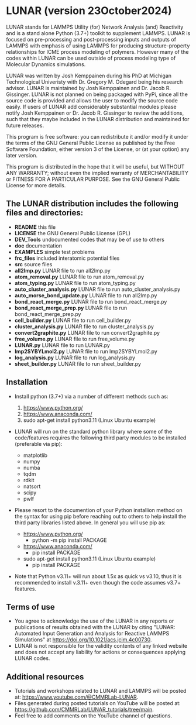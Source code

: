 # LUNAR (version 23October2024)
LUNAR stands for LAMMPS Utility (for) Network Analysis (and) Reactivity and is a stand alone Python (3.7+) toolkit to supplement LAMMPS. LUNAR is focused on pre-processing and post-processing inputs and outputs of LAMMPS with emphasis of using LAMMPS for producing structure-property relationships for ICME process modeling of polymers. However many of the codes within LUNAR can be used outside of process modeling type of Molecular Dynamics simulations.

LUNAR was written by Josh Kemppainen during his PhD at Michigan Technological Univeristy with Dr. Gregory M. Odegard being his research advisor. LUNAR is maintained by Josh Kemppainen and Dr. Jacob R. Gissinger. LUNAR is not planned on being packaged with PyPi, since all the source code is provided and allows the user to modify the source code easily. If users of LUNAR add considerably substantial modules please notify Josh Kemppainen or Dr. Jacob R. Gissinger to review the additions, such that they maybe included in the LUNAR distribution and maintained for future releases.

This program is free software: you can redistribute it and/or modify it under the terms of the GNU General Public License as published by the Free Software Foundation, either version 3 of the License, or (at your option) any later version.

This program is distributed in the hope that it will be useful, but WITHOUT ANY WARRANTY; without even the implied warranty of MERCHANTABILITY or FITNESS FOR A PARTICULAR PURPOSE.  See the GNU General Public License for more details.

## The LUNAR distribution includes the following files and directories:
- **README**                     this file
- **LICENSE**                    the GNU General Public License (GPL)
- **DEV_Tools**                  undocumented codes that may be of use to others
- **doc**                        documentation
- **EXAMPLES**                   simple test problems
- **frc_files**                  included interatomic potential files
- **src**                        source files
- **all2lmp.py**                 LUNAR file to run all2lmp.py
- **atom_removal.py**            LUNAR file to run atom_removal.py
- **atom_typing.py**             LUNAR file to run atom_typing.py
- **auto_cluster_analysis.py**   LUNAR file to run auto_cluster_analysis.py
- **auto_morse_bond_update.py**  LUNAR file to run all2lmp.py
- **bond_react_merge.py**        LUNAR file to run bond_react_merge.py
- **bond_react_merge_prep.py**   LUNAR file to run bond_react_merge_prep.py
- **cell_builder.py**            LUNAR file to run cell_builder.py
- **cluster_analysis.py**        LUNAR file to run cluster_analysis.py
- **convert2graphite.py**        LUNAR file to run convert2graphite.py
- **free_volume.py**             LUNAR file to run free_volume.py
- **LUNAR.py**                   LUNAR file to run LUNAR.py
- **lmp2SYBYLmol2.py**           LUNAR file to run lmp2SYBYLmol2.py
- **log_analysis.py**            LUNAR file to run log_analysis.py
- **sheet_builder.py**           LUNAR file to run sheet_builder.py

## Installation
- Install python (3.7+) via a number of different methods such as:
  1. https://www.python.org/
  2. https://www.anaconda.com/
  3. sudo apt-get install python3.11 (Linux Ubuntu example)

- LUNAR will run on the standard python library where some of the code/features requires the following third party modules to be installed (preferable via pip):
  - matplotlib
  - numpy
  - numba
  - tqdm
  - rdkit
  - natsort
  - scipy
  - pwlf
- Please resort to the documention of your Python installion method on the syntax for using pip before reaching out to others to help install the third party libraries listed above. In general you will use pip as:
  - https://www.python.org/
    - python -m pip install PACKAGE
  - https://www.anaconda.com/
    - pip install PACKAGE
  - sudo apt-get install python3.11 (Linux Ubuntu example)
    - pip install PACKAGE

- Note that Python v3.11+ will run about 1.5x as quick vs v3.10, thus it is recommended to install v.3.11+ even though the code assumes v3.7+ features.

## Terms of use
- You agree to acknowledge the use of the LUNAR in any reports or publications of results obtained with the LUNAR by citing "LUNAR: Automated Input Generation and Analysis for Reactive LAMMPS Simulations" at https://doi.org/10.1021/acs.jcim.4c00730.
- LUNAR is not responsible for the validity contents of any linked website and does not accept any liability for actions or consequences applying LUNAR codes.

## Additional resources
- Tutorials and workshops related to LUNAR and LAMMPS will be posted at: https://www.youtube.com/@CMMRLab-LUNAR.
- Files generated during posted tutorials on YouTube will be posted at: https://github.com/CMMRLab/LUNAR_tutorials/tree/main.
- Feel free to add comments on the YouTube channel of questions.
